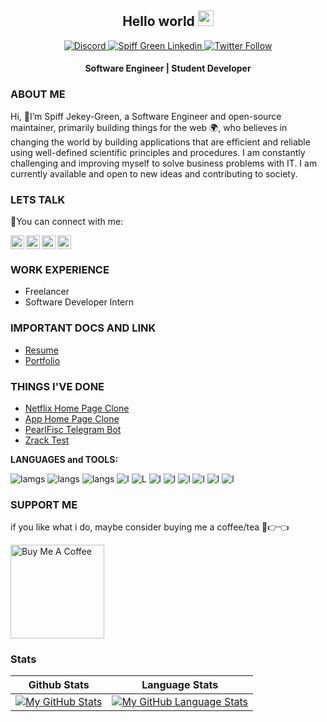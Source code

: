 <!-- ![about](./gitprofile.png) -->
<!-- ----------------------- -->
<div align="center">
  
  ## Hello world <img src="https://media.giphy.com/media/hvRJCLFzcasrR4ia7z/giphy.gif" width="25px">

<!--   ![](https://visitor-badge.glitch.me/badge?page_id=spiffgreen.spiffgreen) -->
  <a href="https://discord.gg/hKQc8SX9zP" target="_blank">
    <img alt="Discord" src="https://img.shields.io/discord/826069747179061260?logo=discord&logoColor=white&style=for-the-badge">
   <a/>
  <a href="https://linkedin.com/in/spiff-jekey-green" target="_blank">
    <img alt="Spiff Green Linkedin" src="https://img.shields.io/badge/LinkedIn-0077B5?style=for-the-badge&logo=linkedin&logoColor=white">
  <a/>
  <a href="https://twitter.com/spiffGreen" target="_blank">
    <img alt="Twitter Follow" src="https://img.shields.io/twitter/follow/spiffGreen?color=blue&label=FOLLOW%20ME&logo=twitter&style=for-the-badge">
  <a/>
  
  <h4>Software Engineer | Student Developer</h4>
 </div>

### ABOUT ME
Hi, 👋I’m Spiff Jekey-Green, a Software Engineer and open-source maintainer, primarily building things for the web 🌍, who believes in changing the world by building applications that are efficient and reliable using well-defined scientific principles and procedures. I am constantly challenging and improving myself to solve business problems with IT. I am currently available and open to new ideas and contributing to society. 

### LETS TALK
🚀You can connect with me:

<a href="https://discord.gg/XTW52Kt">
  <img align="left" alt="Spiff's Discord" width="22px" src="https://raw.githubusercontent.com/peterthehan/peterthehan/master/assets/discord.svg" />
</a>
<a href="https://twitter.com/spiffGreen">
  <img align="left" alt="SpiffGreen | Twitter" width="22px" src="https://raw.githubusercontent.com/peterthehan/peterthehan/master/assets/twitter.svg" />
</a>
<a href="https://www.linkedin.com/in/spiff-jekey-green/">
  <img align="left" alt="Spiff's LinkedIN" width="22px" src="https://raw.githubusercontent.com/peterthehan/peterthehan/master/assets/linkedin.svg" />
</a>
<a href="https://facebook.com/spiff.jekeygreen.1/">
  <img alt="Facebook" height="22" width="22" src="https://raw.githubusercontent.com/peterthehan/peterthehan/master/assets/facebook.svg">
</a>

<!-- * [Twitter](https://twitter.com/spiffGreen)
* [LinkedIn](https://ng.linkedin.com/in/spiff-jekey-green-315199212) -->

<br />

<!-- ### SKILLS
  
![lamgs](https://img.shields.io/badge/JavaScript-F7DF1E?style=for-the-badge&logo=javascript&logoColor=black)
![langs](https://img.shields.io/badge/Python-FFD43B?style=for-the-badge&logo=python&logoColor=darkgreen)
![langs](https://img.shields.io/badge/CSS3-1572B6?style=for-the-badge&logo=css3&logoColor=white)
![l](https://img.shields.io/badge/HTML5-E34F26?style=for-the-badge&logo=html5&logoColor=white) 
![L](https://img.shields.io/badge/Node.js-43853D?style=for-the-badge&logo=node-dot-js&logoColor=white)
![l](https://img.shields.io/badge/C%2B%2B-00599C?style=for-the-badge&logo=c%2B%2B&logoColor=white)
![l](https://img.shields.io/badge/Java-ED8B00?style=for-the-badge&logo=java&logoColor=white)
![l](https://img.shields.io/badge/MySQL-00000F?style=for-the-badge&logo=mysql&logoColor=white)
![l](https://img.shields.io/badge/React-20232A?style=for-the-badge&logo=react&logoColor=61DAFB)
![l](https://img.shields.io/badge/Django-092E20?style=for-the-badge&logo=django&logoColor=green)
![l](https://img.shields.io/badge/firebase-ffca28?style=for-the-badge&logo=firebase&logoColor=black) -->
  
### WORK EXPERIENCE
* Freelancer
* Software Developer Intern

### IMPORTANT DOCS AND LINK
* [Resume](./SPIFF%20JEKEY-GREEN.pdf)
* [Portfolio](https://spiffgreen.pages.dev)
    
### THINGS I'VE DONE
* [Netflix Home Page Clone](https://spiff-netflix-clone.vercel.app/)
* [App Home Page Clone](https://spiff-apple-clone.netlify.app/)
* [PearlFisc Telegram Bot](https://t.me/PearlFiscBot)
* [Zrack Test](https://zrack.herokuapp.com/)

**LANGUAGES and TOOLS:**  

![lamgs](https://img.shields.io/badge/JavaScript-F7DF1E?style=for-the-badge&logo=javascript&logoColor=black)
![langs](https://img.shields.io/badge/Python-FFD43B?style=for-the-badge&logo=python&logoColor=darkgreen)
![langs](https://img.shields.io/badge/CSS3-1572B6?style=for-the-badge&logo=css3&logoColor=white)
![l](https://img.shields.io/badge/HTML5-E34F26?style=for-the-badge&logo=html5&logoColor=white) 
![L](https://img.shields.io/badge/Node.js-43853D?style=for-the-badge&logo=node-dot-js&logoColor=white)
![l](https://img.shields.io/badge/C%2B%2B-00599C?style=for-the-badge&logo=c%2B%2B&logoColor=white)
![l](https://img.shields.io/badge/Java-ED8B00?style=for-the-badge&logo=java&logoColor=white)
![l](https://img.shields.io/badge/MySQL-00000F?style=for-the-badge&logo=mysql&logoColor=white)
![l](https://img.shields.io/badge/React-20232A?style=for-the-badge&logo=react&logoColor=61DAFB)
![l](https://img.shields.io/badge/Django-092E20?style=for-the-badge&logo=django&logoColor=green)
![l](https://img.shields.io/badge/firebase-ffca28?style=for-the-badge&logo=firebase&logoColor=black)
<!-- 
<code><img height="20" src="https://raw.githubusercontent.com/github/explore/80688e429a7d4ef2fca1e82350fe8e3517d3494d/topics/javascript/javascript.png"></code>
<code><img height="20" src="https://raw.githubusercontent.com/github/explore/80688e429a7d4ef2fca1e82350fe8e3517d3494d/topics/vue/vue.png"></code>
<code><img height="20" src="https://raw.githubusercontent.com/github/explore/80688e429a7d4ef2fca1e82350fe8e3517d3494d/topics/react/react.png"></code>
<code><img height="20" src="https://raw.githubusercontent.com/github/explore/5c058a388828bb5fde0bcafd4bc867b5bb3f26f3/topics/graphql/graphql.png"></code>
<code><img height="20" src="https://raw.githubusercontent.com/github/explore/80688e429a7d4ef2fca1e82350fe8e3517d3494d/topics/nodejs/nodejs.png"></code>
<code><img height="20" src="https://raw.githubusercontent.com/github/explore/80688e429a7d4ef2fca1e82350fe8e3517d3494d/topics/cpp/cpp.png"></code>
<code><img height="20" src="https://raw.githubusercontent.com/github/explore/80688e429a7d4ef2fca1e82350fe8e3517d3494d/topics/python/python.png"></code>
<code><img height="20" src="https://raw.githubusercontent.com/github/explore/80688e429a7d4ef2fca1e82350fe8e3517d3494d/topics/mysql/mysql.png"></code>
<code><img height="20" src="https://raw.githubusercontent.com/github/explore/80688e429a7d4ef2fca1e82350fe8e3517d3494d/topics/firebase/firebase.png"></code>
<code><img height="20" src="https://raw.githubusercontent.com/github/explore/80688e429a7d4ef2fca1e82350fe8e3517d3494d/topics/git/git.png"></code> -->

### SUPPORT ME
if you like what i do, maybe consider buying me a coffee/tea 🥺👉👈

<a href="https://www.buymeacoffee.com/spiffgreen" target="_blank"><img src="https://cdn.buymeacoffee.com/buttons/v2/default-red.png" alt="Buy Me A Coffee" width="150" ></a>

### Stats
|Github Stats|Language Stats|
|:---:|:---:|
[![My GitHub Stats](https://github-readme-stats.vercel.app/api/?username=spiffgreen&count_private=true&theme=github_dark&hide_border=true&showicons=true)]()|[![My GitHub Language Stats](https://github-readme-stats.vercel.app/api/top-langs/?username=spiffgreen&langs_count=3&theme=github_dark&hide_border=true)]()
